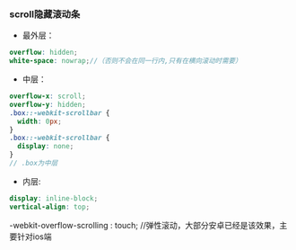### scroll隐藏滚动条

- 最外层：    

```scss
overflow: hidden;
white-space: nowrap;//（否则不会在同一行内,只有在横向滚动时需要）
```



- 中层：    

```scss
overflow-x: scroll;
overflow-y: hidden;
.box::-webkit-scrollbar {
  width: 0px;
}
.box::-webkit-scrollbar {
  display: none;
}
// .box为中层
```



- 内层:                

```scss
display: inline-block;
vertical-align: top;
```



-webkit-overflow-scrolling : touch; //弹性滚动，大部分安卓已经是该效果，主要针对ios端